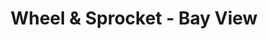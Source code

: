 ---
title: "Wheel & Sprocket - Bay View"
url: /milwaukee/wheel-und-sprocket-bay-view/
shop: Fahrrad
---